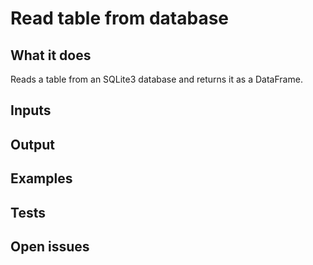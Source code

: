 # Read table from database

## What it does
Reads a table from an SQLite3 database and returns it as a DataFrame.
## Inputs
###

## Output

###

## Examples

###

## Tests

###

## Open issues